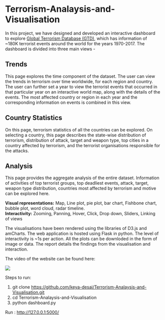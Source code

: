 # Terrorism-Analaysis-and-Visualisation

In this project, we have designed and developed an interactive dashboard to explore [Global Terrorism Database (GTD)](https://start.umd.edu/gtd/), which has information of ~180K terrorist events around the world for the years 1970-2017. The dashboard is divided into three main views -   
## Trends
This page explores the time component of the dataset. The user can view the trends in terrorism over time worldwide, for each region and country. The user can further set a year to view the terrorist events that occurred in that particular year on an interactive world map, along with the details of the events. The most affected country or region in each year and the corresponding information on events is combined in this view.
## Country Statistics
On this page, terrorism statistics of all the countries can be explored. On selecting a country, this page describes the state-wise distribution of terrorism, distribution of attack, target and weapon type, top cities in a country affected by terrorism, and the terrorist organisations responsible for the attacks.
## Analysis
This page provides the aggregate analysis of the entire dataset. Information of activities of top terrorist groups, top deadliest events, attack, target, weapon type distribution, countries most affected by terrorism and motive can be explored here.

**Visual representations:** Map, Line plot, pie plot, bar chart, Fishbone chart, bubble plot, word cloud, radar timeline.  
**Interactivity:** Zooming, Panning, Hover, Click, Drop down, Sliders, Linking of views

The visualisations have been rendered using the libraries of D3.js and amCharts. The web application is hosted using Flask in python. The level of interactivity is ~1s per action. All the plots can be downloded in the form of image or data. The report details the findings from the visualisation and interaction. 

The video of the website can be found here:

[![](https://img.youtube.com/vi/uTu3GNRqMJE/maxresdefault.jpg)](https://youtu.be/uTu3GNRqMJE)

Steps to run:
  1. git clone https://github.com/keya-desai/Terrorism-Analaysis-and-Visualisation.git
  2. cd Terrorism-Analaysis-and-Visualisation
  3. python dashboard.py

Run : http://127.0.0.1:5000/
